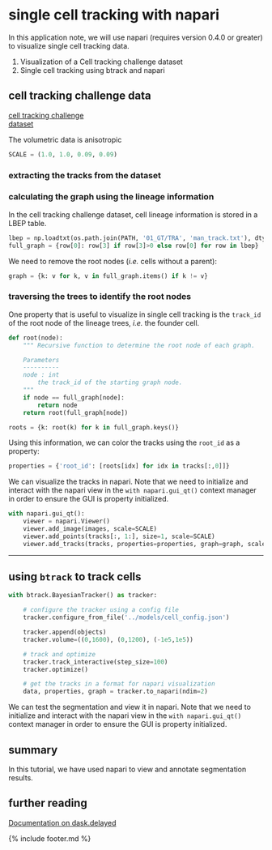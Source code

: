 # single cell tracking with napari

In this application note, we will use napari (requires version 0.4.0 or greater) to visualize single cell tracking data.

1. Visualization of a Cell tracking challenge dataset
2. Single cell tracking using btrack and napari


## cell tracking challenge data
[cell tracking challenge](http://celltrackingchallenge.net/3d-datasets/)  
[dataset](http://data.celltrackingchallenge.net/training-datasets/Fluo-N3DH-CE.zip)

The volumetric data is anisotropic
```python
SCALE = (1.0, 1.0, 0.09, 0.09)
```


### extracting the tracks from the dataset

### calculating the graph using the lineage information

In the cell tracking challenge dataset, cell lineage information is stored in a LBEP table.

```python
lbep = np.loadtxt(os.path.join(PATH, '01_GT/TRA', 'man_track.txt'), dtype=np.uint)
full_graph = {row[0]: row[3] if row[3]>0 else row[0] for row in lbep}
```

We need to remove the root nodes (*i.e.* cells without a parent):
```python
graph = {k: v for k, v in full_graph.items() if k != v}
```

### traversing the trees to identify the root nodes

One property that is useful to visualize in single cell tracking is the `track_id` of the root node of the lineage trees, *i.e.* the founder cell.

```python
def root(node):
    """ Recursive function to determine the root node of each graph.

    Parameters
    ----------
    node : int
        the track_id of the starting graph node.
    """
    if node == full_graph[node]:
        return node
    return root(full_graph[node])

roots = {k: root(k) for k in full_graph.keys()}
```

Using this information, we can color the tracks using the `root_id` as a property:
```python
properties = {'root_id': [roots[idx] for idx in tracks[:,0]]}
```

We can visualize the tracks in napari. Note that we need to initialize and interact with the napari view in the `with napari.gui_qt()` context manager in order to ensure the GUI is property initialized.

```python
with napari.gui_qt():
    viewer = napari.Viewer()
    viewer.add_image(images, scale=SCALE)
    viewer.add_points(tracks[:, 1:], size=1, scale=SCALE)
    viewer.add_tracks(tracks, properties=properties, graph=graph, scale=SCALE)
```

---

## using `btrack` to track cells


```python
with btrack.BayesianTracker() as tracker:

    # configure the tracker using a config file
    tracker.configure_from_file('../models/cell_config.json')

    tracker.append(objects)
    tracker.volume=((0,1600), (0,1200), (-1e5,1e5))

    # track and optimize
    tracker.track_interactive(step_size=100)
    tracker.optimize()

    # get the tracks in a format for napari visualization
    data, properties, graph = tracker.to_napari(ndim=2)
```


We can test the segmentation and view it in napari. Note that we need to initialize and interact with the napari view in the `with napari.gui_qt()` context manager in order to ensure the GUI is property initialized.



## summary
In this tutorial, we have used napari to view and annotate segmentation results.

## further reading

[Documentation on dask.delayed](https://docs.dask.org/en/latest/delayed.html)


{% include footer.md %}
